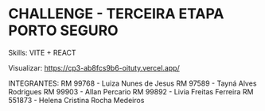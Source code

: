 # CHALLENGE - TERCEIRA ETAPA PORTO SEGURO 

Skills: VITE + REACT

Visualizar: https://cp3-ab8fcs9b6-oituty.vercel.app/

INTEGRANTES: 
RM 99768 - Luiza Nunes de Jesus
RM 97589 - Tayná Alves Rodrigues
RM 99903 - Allan Percario
RM 99892 - Livia Freitas Ferreira
RM 551873 - Helena Cristina Rocha Medeiros
